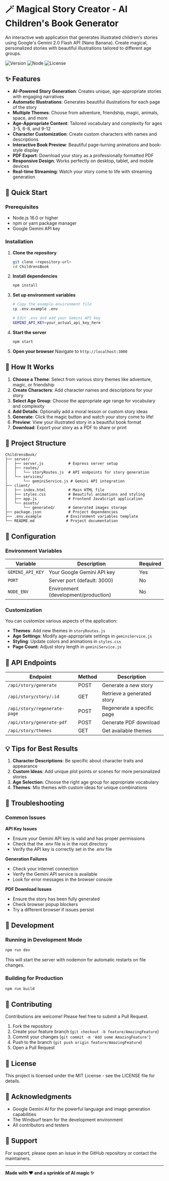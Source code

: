 # 🪄 Magical Story Creator - AI Children's Book Generator

An interactive web application that generates illustrated children's stories using Google's Gemini 2.0 Flash API (Nano Banana). Create magical, personalized stories with beautiful illustrations tailored to different age groups.

![Version](https://img.shields.io/badge/version-1.0.0-blue)
![Node](https://img.shields.io/badge/node-%3E%3D16.0.0-green)
![License](https://img.shields.io/badge/license-MIT-purple)

## ✨ Features

- **AI-Powered Story Generation**: Creates unique, age-appropriate stories with engaging narratives
- **Automatic Illustrations**: Generates beautiful illustrations for each page of the story
- **Multiple Themes**: Choose from adventure, friendship, magic, animals, space, and more
- **Age-Appropriate Content**: Tailored vocabulary and complexity for ages 3-5, 6-8, and 9-12
- **Character Customization**: Create custom characters with names and descriptions
- **Interactive Book Preview**: Beautiful page-turning animations and book-style display
- **PDF Export**: Download your story as a professionally formatted PDF
- **Responsive Design**: Works perfectly on desktop, tablet, and mobile devices
- **Real-time Streaming**: Watch your story come to life with streaming generation

## 🚀 Quick Start

### Prerequisites

- Node.js 16.0 or higher
- npm or yarn package manager
- Google Gemini API key

### Installation

1. **Clone the repository**
   ```bash
   git clone <repository-url>
   cd ChildrensBook
   ```

2. **Install dependencies**
   ```bash
   npm install
   ```

3. **Set up environment variables**
   ```bash
   # Copy the example environment file
   cp .env.example .env
   
   # Edit .env and add your Gemini API key
   GEMINI_API_KEY=your_actual_api_key_here
   ```

4. **Start the server**
   ```bash
   npm start
   ```

5. **Open your browser**
   Navigate to `http://localhost:3000`

## 🎨 How It Works

1. **Choose a Theme**: Select from various story themes like adventure, magic, or friendship
2. **Create Characters**: Add character names and descriptions for your story
3. **Select Age Group**: Choose the appropriate age range for vocabulary and complexity
4. **Add Details**: Optionally add a moral lesson or custom story ideas
5. **Generate**: Click the magic button and watch your story come to life!
6. **Preview**: View your illustrated story in a beautiful book format
7. **Download**: Export your story as a PDF to share or print

## 📁 Project Structure

```
ChildrensBook/
├── server/
│   ├── server.js           # Express server setup
│   ├── routes/
│   │   └── storyRoutes.js  # API endpoints for story generation
│   └── services/
│       └── geminiService.js # Gemini API integration
├── client/
│   ├── index.html          # Main HTML file
│   ├── styles.css          # Beautiful animations and styling
│   ├── app.js              # Frontend JavaScript application
│   └── assets/
│       └── generated/      # Generated images storage
├── package.json            # Project dependencies
├── .env.example           # Environment variables template
└── README.md              # Project documentation
```

## 🔧 Configuration

### Environment Variables

| Variable | Description | Required |
|----------|------------|----------|
| `GEMINI_API_KEY` | Your Google Gemini API key | Yes |
| `PORT` | Server port (default: 3000) | No |
| `NODE_ENV` | Environment (development/production) | No |

### Customization

You can customize various aspects of the application:

- **Themes**: Add new themes in `storyRoutes.js`
- **Age Settings**: Modify age-appropriate settings in `geminiService.js`
- **Styling**: Update colors and animations in `styles.css`
- **Page Count**: Adjust story length in `geminiService.js`

## 🌟 API Endpoints

| Endpoint | Method | Description |
|----------|--------|-------------|
| `/api/story/generate` | POST | Generate a new story |
| `/api/story/story/:id` | GET | Retrieve a generated story |
| `/api/story/regenerate-page` | POST | Regenerate a specific page |
| `/api/story/generate-pdf` | POST | Generate PDF download |
| `/api/story/themes` | GET | Get available themes |

## 💡 Tips for Best Results

1. **Character Descriptions**: Be specific about character traits and appearance
2. **Custom Ideas**: Add unique plot points or scenes for more personalized stories
3. **Age Selection**: Choose the right age group for appropriate vocabulary
4. **Themes**: Mix themes with custom ideas for unique combinations

## 🐛 Troubleshooting

### Common Issues

**API Key Issues**
- Ensure your Gemini API key is valid and has proper permissions
- Check that the .env file is in the root directory
- Verify the API key is correctly set in the .env file

**Generation Failures**
- Check your internet connection
- Verify the Gemini API service is available
- Look for error messages in the browser console

**PDF Download Issues**
- Ensure the story has been fully generated
- Check browser popup blockers
- Try a different browser if issues persist

## 📝 Development

### Running in Development Mode

```bash
npm run dev
```

This will start the server with nodemon for automatic restarts on file changes.

### Building for Production

```bash
npm run build
```

## 🤝 Contributing

Contributions are welcome! Please feel free to submit a Pull Request.

1. Fork the repository
2. Create your feature branch (`git checkout -b feature/AmazingFeature`)
3. Commit your changes (`git commit -m 'Add some AmazingFeature'`)
4. Push to the branch (`git push origin feature/AmazingFeature`)
5. Open a Pull Request

## 📄 License

This project is licensed under the MIT License - see the LICENSE file for details.

## 🙏 Acknowledgments

- Google Gemini AI for the powerful language and image generation capabilities
- The Windsurf team for the development environment
- All contributors and testers

## 📧 Support

For support, please open an issue in the GitHub repository or contact the maintainers.

---

**Made with ❤️ and a sprinkle of AI magic ✨**
